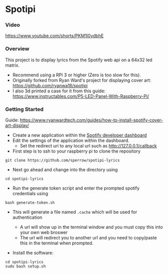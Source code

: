 # Spotipi
### Video
https://www.youtube.com/shorts/PKM1I0vdbhE

### Overview
This project is to display lyrics from the Spotify web api on a 64x32 led matrix.
* Recommend using a RPi 3 or higher (Zero is too slow for this).
* Originally forked from Ryan Ward's project for displaying cover art: https://github.com/ryanwa18/spotipi
* I also 3d printed a case for it from this guide: https://www.instructables.com/P5-LED-Panel-With-Raspberry-Pi/
### Getting Started
Guide: https://www.ryanwardtech.com/guides/how-to-install-spotify-cover-art-display/
* Create a new application within the [Spotify developer dashboard](https://developer.spotify.com/dashboard/applications) <br />
* Edit the settings of the application within the dashboard.
    * Set the redirect uri to any local url such as http://127.0.0.1/callback
* First step is to ssh to your raspberry pi to clone the repository
```
git clone https://github.com/sperrow/spotipi-lyrics
```
* Next go ahead and change into the directory using 
```
cd spotipi-lyrics
```
* Run the generate token script and enter the prompted spotify credentials using
```
bash generate-token.sh
```
* This will generate a file named `.cache` which will be used for authentication
    * A url will show up in the terminal window and you must copy this into your own web broswer
    * The url will redirect you to another url and you need to copy/paste this in the terminal when prompted.
   
* Install the software: <br />
```
cd spotipi-lyrics
sudo bash setup.sh
```
